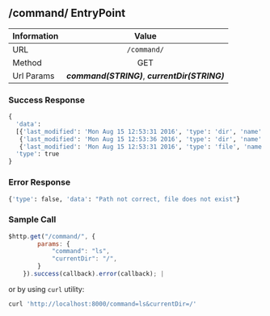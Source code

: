 ## /command/ EntryPoint

| Information | Value |
| ----------- |:-------------:|
| URL      | `/command/`        |
| Method   |           GET      |
| Url Params | ***command(STRING)***, ***currentDir(STRING)***      |

### Success Response

```python
{ 
  'data':
  [{'last_modified': 'Mon Aug 15 12:53:31 2016', 'type': 'dir', 'name': u'.X11-unix', 'size': '0.0 Mb'},
   {'last_modified': 'Mon Aug 15 12:53:36 2016', 'type': 'dir', 'name': u'.ICE-unix', 'size': '0.0 Mb'},
   {'last_modified': 'Mon Aug 15 12:53:31 2016', 'type': 'file', 'name': u'.X0-lock', 'size': '11 b'},
  'type': true
}
```         
### Error Response
```python
{'type': false, 'data': "Path not correct, file does not exist"}           |
```

### Sample Call

```javascript
$http.get("/command/", {
        params: {
            "command": "ls",
            "currentDir": "/",
        }
    }).success(callback).error(callback); |
```

or by using `curl` utility:
```bash
curl 'http://localhost:8000/command=ls&currentDir=/'
```
